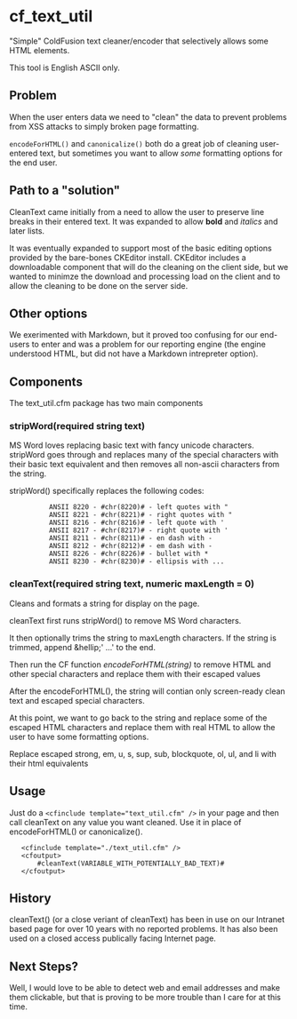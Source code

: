 # cf_text_util
"Simple" ColdFusion text cleaner/encoder that selectively allows some HTML elements.

This tool is English ASCII only.

## Problem

When the user enters data we need to "clean" the data to prevent problems from XSS attacks to simply broken page formatting.

`encodeForHTML()` and `canonicalize()` both do a great job of cleaning user-entered text, but sometimes you want to allow *some* formatting options for the end user.

## Path to a "solution"

CleanText came initially from a need to allow the user to preserve line breaks in their entered text. It was expanded to allow **bold** and *italics* and later lists.

It was eventually expanded to support most of the basic editing options provided by the bare-bones CKEditor install. CKEditor includes a downloadable component that will do the cleaning on the client side, but we wanted to minimze the download and processing load on the client and to allow the cleaning to be done on the server side.


## Other options

We exerimented with Markdown, but it proved too confusing for our end-users to enter and was a problem for our reporting engine (the engine understood HTML, but did not have a Markdown intrepreter option).


## Components

The text_util.cfm package has two main components

### stripWord(required string text)
MS Word loves replacing basic text with fancy unicode characters. stripWord goes through and replaces many of the special characters with their basic text equivalent and then removes all non-ascii characters from the string.

stripWord() specifically replaces the following codes:
```
          ANSII 8220 - #chr(8220)# - left quotes with "
          ANSII 8221 - #chr(8221)# - right quotes with "
          ANSII 8216 - #chr(8216)# - left quote with '
          ANSII 8217 - #chr(8217)# - right quote with '
          ANSII 8211 - #chr(8211)# - en dash with -
          ANSII 8212 - #chr(8212)# - em dash with -
          ANSII 8226 - #chr(8226)# - bullet with *
          ANSII 8230 - #chr(8230)# - ellipsis with ...
```

### cleanText(required string text, numeric maxLength = 0)
Cleans and formats a string for display on the page.

cleanText first runs stripWord() to remove MS Word characters.

It then optionally trims the string to maxLength characters. If the string is trimmed, append &amp;hellip;' &hellip;' to the end.

Then run the CF function <i>encodeForHTML(string)</i> to remove HTML and other special characters and replace them with their escaped values

After the encodeForHTML(), the string will contian only screen-ready clean text and escaped special characters.

At this point, we want to go back to the string and replace some of the escaped HTML characters and	replace them with real HTML	to allow the user to have some formatting options. 

Replace escaped strong, em, u, s, sup, sub, blockquote, ol, ul, and li with their html equivalents


## Usage

Just do a `<cfinclude template="text_util.cfm" />` in your page and then call cleanText on any value you want cleaned. Use it in place of encodeForHTML() or canonicalize().


```
   <cfinclude template="./text_util.cfm" />
   <cfoutput>
       #cleanText(VARIABLE_WITH_POTENTIALLY_BAD_TEXT)#
   </cfoutput>
```

## History

cleanText() (or a close veriant of cleanText) has been in use on our Intranet based page for over 10 years with no reported problems. It has also been used on a closed access publically facing Internet page.



## Next Steps?

Well, I would love to be able to detect web and email addresses and make them clickable, but that is proving to be more trouble than I care for at this time.

